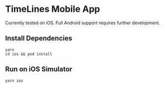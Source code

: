 # TimeLines Mobile App

Currently tested on iOS. Full Android support requires further development.

## Install Dependencies
```
yarn
cd ios && pod install
```

## Run on iOS Simulator
```
yarn ios
```
